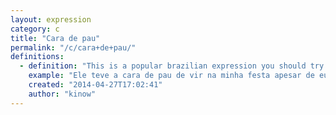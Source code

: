 ```yaml
---
layout: expression
category: c
title: "Cara de pau"
permalink: "/c/cara+de+pau/"
definitions:
  - definition: "This is a popular brazilian expression you should try to learn. Cara de pau meaning is an inconvenient person who doesn\u2019t have a good sense of common etiquette or consideration for other people.\r\n\r\nTo have the/some nerve \u2013 When someone does something intentionally even though they know it is morally or ethically incorrect."
    example: "Ele teve a cara de pau de vir na minha festa apesar de eu n\u00e3o ter convidado ele."
    created: "2014-04-27T17:02:41"
    author: "kinow"
---
```

